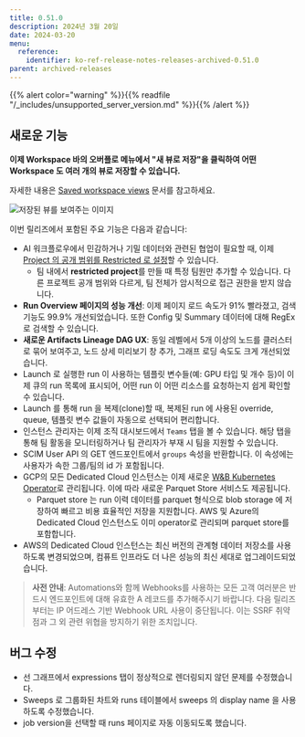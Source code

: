 ```yaml
---
title: 0.51.0
description: 2024년 3월 20일
date: 2024-03-20
menu:
  reference:
    identifier: ko-ref-release-notes-releases-archived-0.51.0
parent: archived-releases
---
```


{{% alert color="warning" %}}{{% readfile "/_includes/unsupported_server_version.md" %}}{{% /alert %}}

## 새로운 기능

**이제 Workspace 바의 오버플로 메뉴에서 "새 뷰로 저장"을 클릭하여 어떤 Workspace 도 여러 개의 뷰로 저장할 수 있습니다.**

자세한 내용은 [Saved workspace views](https://docs.wandb.ai/guides/app/pages/workspaces#create-saved-workspace-views) 문서를 참고하세요.

![저장된 뷰를 보여주는 이미지](https://github.com/wandb/server/assets/7208315/862a36ac-8ce4-49e7-8677-d87d54ab1e54)

이번 릴리즈에서 포함된 주요 기능은 다음과 같습니다:
* AI 워크플로우에서 민감하거나 기밀 데이터와 관련된 협업이 필요할 때, 이제 [Project 의 공개 범위를 Restricted 로 설정](https://docs.wandb.ai/guides/hosting/iam/access-management/restricted-projects/)할 수 있습니다.
    * 팀 내에서 **restricted project**를 만들 때 특정 팀원만 추가할 수 있습니다. 다른 프로젝트 공개 범위와 다르게, 팀 전체가 암시적으로 접근 권한을 받지 않습니다.
* **Run Overview 페이지의 성능 개선**: 이제 페이지 로드 속도가 91% 빨라졌고, 검색 기능도 99.9% 개선되었습니다. 또한 Config 및 Summary 데이터에 대해 RegEx로 검색할 수 있습니다.
* **새로운 Artifacts Lineage DAG UX**: 동일 레벨에서 5개 이상의 노드를 클러스터로 묶어 보여주고, 노드 상세 미리보기 창 추가, 그래프 로딩 속도도 크게 개선되었습니다.
* Launch 로 실행한 run 이 사용하는 템플릿 변수들(예: GPU 타입 및 개수 등)이 이제 큐의 run 목록에 표시되어, 어떤 run 이 어떤 리소스를 요청하는지 쉽게 확인할 수 있습니다.
* Launch 를 통해 run 을 복제(clone)할 때, 복제된 run 에 사용된 override, queue, 템플릿 변수 값들이 자동으로 선택되어 편리합니다.
* 인스턴스 관리자는 이제 조직 대시보드에서 `Teams` 탭을 볼 수 있습니다. 해당 탭을 통해 팀 활동을 모니터링하거나 팀 관리자가 부재 시 팀을 지원할 수 있습니다.
* SCIM User API 의 GET 엔드포인트에서 `groups` 속성을 반환합니다. 이 속성에는 사용자가 속한 그룹/팀의 id 가 포함됩니다.
* GCP의 모든 Dedicated Cloud 인스턴스는 이제 새로운 [W&B Kubernetes Operator](https://docs.wandb.ai/guides/hosting/operator/)로 관리됩니다. 이에 따라 새로운 Parquet Store 서비스도 제공됩니다.
    * Parquet store 는 run 이력 데이터를 parquet 형식으로 blob storage 에 저장하여 빠르고 비용 효율적인 저장을 지원합니다. AWS 및 Azure의 Dedicated Cloud 인스턴스도 이미 operator로 관리되며 parquet store를 포함합니다.
* AWS의 Dedicated Cloud 인스턴스는 최신 버전의 관계형 데이터 저장소를 사용하도록 변경되었으며, 컴퓨트 인프라도 더 나은 성능의 최신 세대로 업그레이드되었습니다.

> **사전 안내**: Automations와 함께 Webhooks를 사용하는 모든 고객 여러분은 반드시 엔드포인트에 대해 유효한 A 레코드를 추가해주시기 바랍니다. 다음 릴리즈부터는 IP 어드레스 기반 Webhook URL 사용이 중단됩니다. 이는 SSRF 취약점과 그 외 관련 위협을 방지하기 위한 조치입니다.

## 버그 수정

* 선 그래프에서 expressions 탭이 정상적으로 렌더링되지 않던 문제를 수정했습니다.
* Sweeps 로 그룹화된 차트와 runs 테이블에서 sweeps 의 display name 을 사용하도록 수정했습니다.
* job version을 선택할 때 runs 페이지로 자동 이동되도록 했습니다.